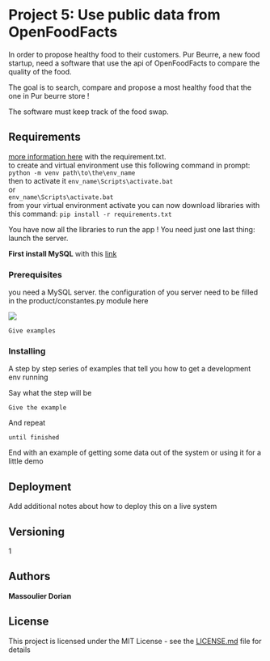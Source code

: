 # Project 5: Use public data from OpenFoodFacts

In order to propose healthy food to their customers.
Pur Beurre, a new food startup, need a software that use the api of OpenFoodFacts
to compare the quality of the food.  

The goal is to search, compare and propose a most healthy food that the one in Pur beurre store !  

The software must keep track of the food swap.


## Requirements

[more information here](https://github.com/MassDo/Projet_5_OC/blob/master/requirement.txt) with the requirement.txt.  
to create and virtual environment use this following command in prompt:
```python -m venv path\to\the\env_name```  
then to activate it
```env_name\Scripts\activate.bat```  
or  
```env_name\Scripts\activate.bat```  
from your virtual environment activate you can now download libraries with this command:
```pip install -r requirements.txt```  

You have now all the libraries to run the app ! You need just one last thing: launch the server.

**First install MySQL** with this [link](https://dev.mysql.com/doc/mysql-installation-excerpt/8.0/en/)


    

### Prerequisites

you need a MySQL server. the configuration of you server need to be filled in the product/constantes.py module here

![](images/config.png)

```
Give examples
```

### Installing

A step by step series of examples that tell you how to get a development env running

Say what the step will be

```
Give the example
```

And repeat

```
until finished
```

End with an example of getting some data out of the system or using it for a little demo


## Deployment

Add additional notes about how to deploy this on a live system


## Versioning

1

## Authors

**Massoulier Dorian** 

## License

This project is licensed under the MIT License - see the [LICENSE.md](LICENSE.md) file for details




